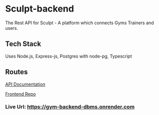 # Sculpt-backend
The Rest API for Sculpt - A platform which connects Gyms Trainers and users.

## Tech Stack
Uses Node.js, Express-js, Postgres with node-pg, Typescript

## Routes
[API Documentation](https://www.postman.com/crimson-crescent-786962/workspace/dbms-mini-project/request/15164979-babcd9af-b652-4bbe-8143-fbff4010ff5c)

[Frontend Repo](https://github.com/jacobsanosh/gym-frontend)

### Live Url: https://gym-backend-dbms.onrender.com
